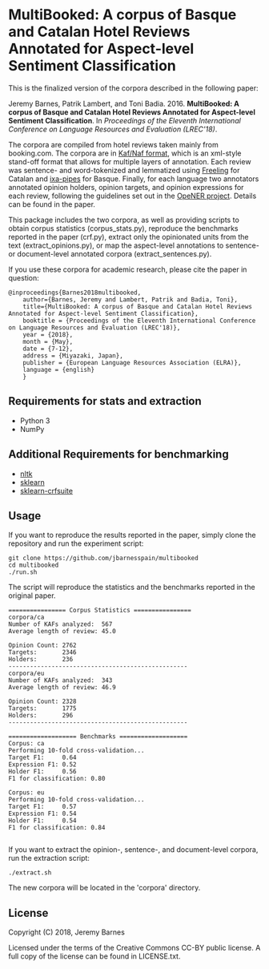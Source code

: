 MultiBooked: A corpus of Basque and Catalan Hotel Reviews Annotated for Aspect-level Sentiment Classification
==============

This is the finalized version of the corpora described in the following paper:

Jeremy Barnes, Patrik Lambert, and Toni Badia. 2016. **MultiBooked: A corpus of Basque and Catalan Hotel Reviews Annotated for Aspect-level Sentiment Classification**. In *Proceedings of the Eleventh International Conference on Language Resources and Evaluation (LREC'18)*.

The corpora are compiled from hotel reviews taken mainly from booking.com. The corpora are in [Kaf](https://github.com/opener-project/kaf/wiki/KAF-structure-overview)[/Naf format](https://github.com/newsreader/NAF), which is an xml-style stand-off format that allows for multiple layers of annotation. Each review was sentence- and word-tokenized and lemmatized using [Freeling](http://nlp.lsi.upc.edu/freeling/node/1) for Catalan and [ixa-pipes](http://ixa2.si.ehu.es/ixa-pipes/) for Basque. Finally, for each language two annotators annotated opinion holders, opinion targets, and opinion expressions for each review, following the guidelines set out in the [OpeNER project](http://www.opener-project.eu/). Details can be found in the paper.

This package includes the two corpora, as well as providing scripts to obtain corpus statistics (corpus_stats.py), reproduce the benchmarks reported in the paper (crf.py), extract only the opinionated units from the text (extract_opinions.py), or map the aspect-level annotations to sentence- or document-level annotated corpora (extract_sentences.py).


If you use these corpora for academic research, please cite the paper in question:
```
@inproceedings{Barnes2018multibooked,
    author={Barnes, Jeremy and Lambert, Patrik and Badia, Toni},
    title={MultiBooked: A corpus of Basque and Catalan Hotel Reviews Annotated for Aspect-level Sentiment Classification},
    booktitle = {Proceedings of the Eleventh International Conference on Language Resources and Evaluation (LREC'18)},
    year = {2018},
    month = {May},
    date = {7-12},
    address = {Miyazaki, Japan},
    publisher = {European Language Resources Association (ELRA)},
    language = {english}
    }
```


Requirements for stats and extraction
--------
- Python 3
- NumPy

Additional Requirements for benchmarking
--------
- [nltk](http://www.nltk.org/)
- [sklearn](http://scikit-learn.org/stable/)
- [sklearn-crfsuite](https://sklearn-crfsuite.readthedocs.io/en/latest/)


Usage
--------

If you want to reproduce the results reported in the paper, simply clone the repository and run the experiment script:

```
git clone https://github.com/jbarnesspain/multibooked
cd multibooked
./run.sh
```

The script will reproduce the statistics and the benchmarks reported in the original paper.

```
================ Corpus Statistics ================
corpora/ca
Number of KAFs analyzed:  567
Average length of review: 45.0

Opinion Count: 2762
Targets:       2346
Holders:       236
--------------------------------------------------
corpora/eu
Number of KAFs analyzed:  343
Average length of review: 46.9

Opinion Count: 2328
Targets:       1775
Holders:       296
--------------------------------------------------

=================== Benchmarks ===================
Corpus: ca
Performing 10-fold cross-validation...
Target F1:     0.64
Expression F1: 0.52
Holder F1:     0.56
F1 for classification: 0.80

Corpus: eu
Performing 10-fold cross-validation...
Target F1:     0.57
Expression F1: 0.54
Holder F1:     0.54
F1 for classification: 0.84


```

If you want to extract the opinion-, sentence-, and document-level corpora, run the extraction script:
```
./extract.sh

```

The new corpora will be located in the 'corpora' directory.


License
-------

Copyright (C) 2018, Jeremy Barnes

Licensed under the terms of the Creative Commons CC-BY public license. A full copy of the license can be found in LICENSE.txt.
